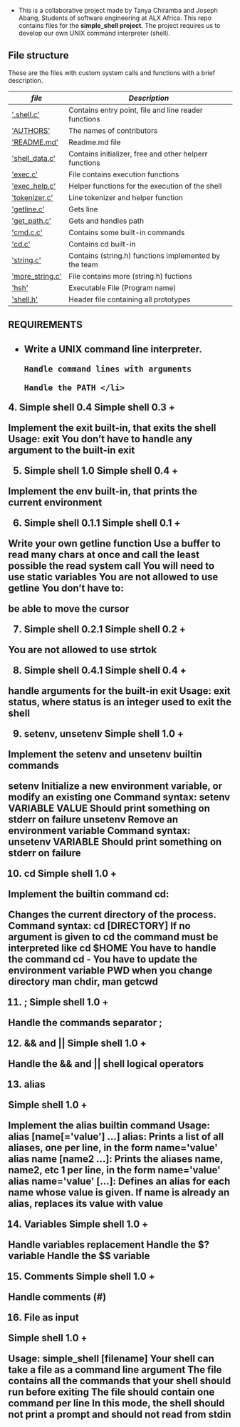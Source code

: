 * This is a collaborative project made by Tanya Chiramba and Joseph Abang, Students of software engineering at ALX Africa. This repo contains files for the **simple_shell project**. The project requires us to develop our own UNIX command interpreter (shell).

## File structure

These are the files with custom system calls and functions with a brief description.

|  ***file***  | ***Description***     |
|-------------|------------------------|
| ['.shell.c'](./shell.c) | Contains entry point, file and line reader functions |
| ['AUTHORS'](./AUTHORS) | The names of contributors |
| ['README.md'](./README.md) | Readme.md file |
| ['shell_data.c'](./shell_data.c) | Contains initializer, free and other helperr functions |
| ['exec.c'](./exec.c) | File contains execution functions |
| ['exec_help.c'](.exec_help/.c) | Helper functions for the execution of the shell |
| ['tokenizer.c'](./tokenizer.c) | Line tokenizer and helper function |
| ['getline.c'](./getline.c) | Gets line  |
| ['get_path.c'](./execute.c) | Gets and handles path |
| ['cmd.c.c'](./execute_file.c) | Contains some built-in commands |
| ['cd.c'](./cd.c) | Contains cd built-in |
| ['string.c'](./string.c) | Contains (string.h) functions implemented by the team |
| ['more_string.c'](./more_string.c) | File contains more (string.h) fuctions |
| ['hsh'](./hsh) | Executable File (Program name) |
| ['shell.h'](./shell.h) | Header file containing all prototypes |


<h2>REQUIREMENTS<h2>
<body>
<ul> 
	<li> Write a UNIX command line interpreter.

	Handle command lines with arguments

	Handle the PATH </li>

</ul>
4. Simple shell 0.4
Simple shell 0.3 +

Implement the exit built-in, that exits the shell
Usage: exit
You don’t have to handle any argument to the built-in exit

5. Simple shell 1.0
Simple shell 0.4 +

Implement the env built-in, that prints the current environment

6. Simple shell 0.1.1
Simple shell 0.1 +

Write your own getline function
Use a buffer to read many chars at once and call the least possible the read system call
You will need to use static variables
You are not allowed to use getline
You don’t have to:

be able to move the cursor

7. Simple shell 0.2.1
Simple shell 0.2 +

You are not allowed to use strtok

8. Simple shell 0.4.1
Simple shell 0.4 +

handle arguments for the built-in exit
Usage: exit status, where status is an integer used to exit the shell

9. setenv, unsetenv
Simple shell 1.0 +

Implement the setenv and unsetenv builtin commands

setenv
Initialize a new environment variable, or modify an existing one
Command syntax: setenv VARIABLE VALUE
Should print something on stderr on failure
unsetenv
Remove an environment variable
Command syntax: unsetenv VARIABLE
Should print something on stderr on failure

10. cd
Simple shell 1.0 +

Implement the builtin command cd:

Changes the current directory of the process.
Command syntax: cd [DIRECTORY]
If no argument is given to cd the command must be interpreted like cd $HOME
You have to handle the command cd -
You have to update the environment variable PWD when you change directory
man chdir, man getcwd

11. ;
Simple shell 1.0 +

Handle the commands separator ;

12. && and ||
Simple shell 1.0 +

Handle the && and || shell logical operators

13. alias

Simple shell 1.0 +

Implement the alias builtin command
Usage: alias [name[='value'] ...]
alias: Prints a list of all aliases, one per line, in the form name='value'
alias name [name2 ...]: Prints the aliases name, name2, etc 1 per line, in the form name='value'
alias name='value' [...]: Defines an alias for each name whose value is given.
If name is already an alias, replaces its value with value

14. Variables
Simple shell 1.0 +

Handle variables replacement
Handle the $? variable
Handle the $$ variable

15. Comments
Simple shell 1.0 +

Handle comments (#)

16. File as input

Simple shell 1.0 +

Usage: simple_shell [filename]
Your shell can take a file as a command line argument
The file contains all the commands that your shell should run before exiting
The file should contain one command per line
In this mode, the shell should not print a prompt and should not read from stdin
</body>
